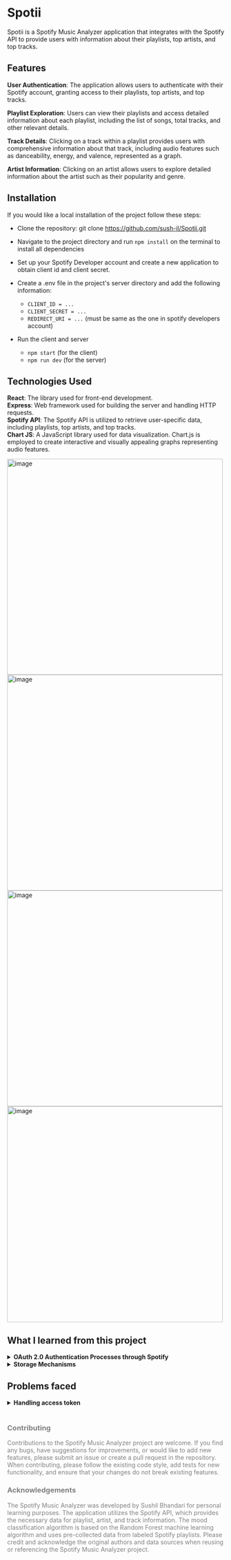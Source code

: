 # Spotii

Spotii is a Spotify Music Analyzer application that integrates with the Spotify API to provide users with information about their playlists, top artists, and top tracks.

## Features
**User Authentication**: The application allows users to authenticate with their Spotify account, granting access to their playlists, top artists, and top tracks.

**Playlist Exploration**: Users can view their playlists and access detailed information about each playlist, including the list of songs, total tracks, and other relevant details.

**Track Details**: Clicking on a track within a playlist provides users with comprehensive information about that track, including audio features such as danceability, energy, and valence, represented as a graph.

**Artist Information**: Clicking on an artist allows users to explore detailed information about the artist such as their popularity and genre. 

## Installation
If you would like a local installation of the project follow these steps:

- Clone the repository: git clone https://github.com/sush-il/Spotii.git
- Navigate to the project directory and run `npm install` on the terminal to install all dependencies
- Set up your Spotify Developer account and create a new application to obtain client id and client secret.
- Create a .env file in the project's server directory and add the following information:
    - `CLIENT_ID = ...`
    - `CLIENT_SECRET = ...`
    - `REDIRECT_URI = ...` (must be same as the one in spotify developers account)

- Run the client and server
    - `npm start` (for the client)
    - `npm run dev` (for the server)

## Technologies Used
**React**: The library used for front-end development. <br />
**Express**: Web framework used for building the server and handling HTTP requests. <br />
**Spotify API**: The Spotify API is utilized to retrieve user-specific data, including playlists, top artists, and top tracks. <br />
**Chart JS**: A JavaScript library used for data visualization. Chart.js is employed to create interactive and visually appealing graphs representing audio features. <br />

<img src="https://github.com/sush-il/Spotii/assets/34659821/f20829e5-69d8-41a5-af1d-7a69f3338d5d" width="500" alt="image">
<img src="https://github.com/sush-il/Spotii/assets/34659821/fa2587f5-e4e2-45c1-919b-33bb727257dd" width="500" alt="image">
<img src="https://github.com/sush-il/Spotii/assets/34659821/f8880524-bffd-4e99-878a-bd59f0669e97" width="500" alt="image">
<img src="https://github.com/sush-il/Spotii/assets/34659821/d780cebc-9c4c-426e-9e7a-1dc5b1e22bb0" width="500" alt="image">


## What I learned from this project

<details>
  <summary><strong>OAuth 2.0 Authentication Processes through Spotify</strong></summary>

  1. **Login Process:**
     - On entering the homepage redirect users to Spotify authorization page with the provided credentials and scopes.
     - After authorization, Spotify redirects users back to our application with an authorization code included in the URL.

  2. **Fetching Access Token:**
     - Our server receives the authorization code and exchanges it for an access token by making a POST request.
     - The server then retrieves the access token and a refresh token.
</details>

<details>
  <summary><strong>Storage Mechanisms</strong></summary>
    I learned about various storage mechanisms such as localStorage, sessionStorage & cookies. I used sessions to manage access tokens for authentication in my project. 
    Sessions provide a convenient way to store user authentication state across multiple requests without exposing sensitive information like access tokens directly in URLs or local storage. 
</details>

## Problems faced
<details>
  <summary><strong>Handling access token</strong></summary>
    I encountered issues with page re-render in the frontend which meant the access token immediately became inaccessable.
    To address this, I decided to remove the authorization code from the URL after the first fetch to prevent re-use of expired code which prevented re-fetch from the server.
</details>

<br />

<div style="color:grey;">
    <h3> Contributing </h3>
    <p>
        Contributions to the Spotify Music Analyzer project are welcome. 
        If you find any bugs, have suggestions for improvements, or would like to add new features, please submit an issue or create a pull request in the repository.
        When contributing, please follow the existing code style, add tests for new functionality, and ensure that your changes do not break existing features.   
    </p>
    <h3> Acknowledgements </h3>
    <p> 
        The Spotify Music Analyzer was developed by Sushil Bhandari for personal learning purposes.
        The application utilizes the Spotify API, which provides the necessary data for playlist, artist, and track information.
        The mood classification algorithm is based on the Random Forest machine learning algorithm and uses pre-collected data from labeled Spotify playlists.
        Please credit and acknowledge the original authors and data sources when reusing or referencing the Spotify Music Analyzer project.
    </p>
</div>



